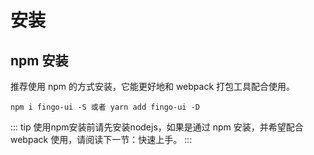 # 安装

## npm 安装
推荐使用 npm 的方式安装，它能更好地和 webpack 打包工具配合使用。

```
npm i fingo-ui -S 或者 yarn add fingo-ui -D

```

::: tip 
使用npm安装前请先安装nodejs，如果是通过 npm 安装，并希望配合 webpack 使用，请阅读下一节：快速上手。
:::